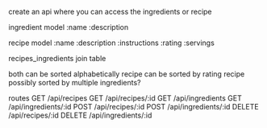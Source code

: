 create an api where you can access the ingredients or recipe

ingredient model
  :name
  :description

recipe model
  :name
  :description
  :instructions
  :rating
  :servings

recipes_ingredients join table


both can be sorted alphabetically
recipe can be sorted by rating
recipe possibly sorted by multiple ingredients?


routes
GET  /api/recipes
GET  /api/recipes/:id
GET  /api/ingredients
GET  /api/ingredients/:id
POST /api/recipes/:id
POST /api/ingredients/:id
DELETE /api/recipes/:id
DELETE /api/ingredients/:id
